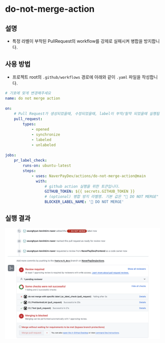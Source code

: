 # do-not-merge-action

## 설명

- 특정 라벨이 부착된 PullRequest의 workflow를 강제로 실패시켜 병합을 방지합니다.

## 사용 방법

- 프로젝트 root의 `.github/workflows` 경로에 아래와 같이 `.yaml` 파일을 작성합니다.

```yaml
# 기호에 맞게 변경해주세요
name: do not merge action 

on:
    # Pull Request가 생성되었을때, 수정되었을때, label이 부착/탈착 되었을때 실행됩니다.
    pull_request:
        types:
            - opened
            - synchronize
            - labeled
            - unlabeled

jobs:
    pr_label_check:
        runs-on: ubuntu-latest
        steps:
            - uses: NaverPayDev/actions/do-not-merge-action@main
              with:
                  # github action 실행을 위한 토큰입니다.
                  GITHUB_TOKEN: ${{ secrets.GITHUB_TOKEN }}
                  # (optional) 병합 방지 라벨명. 기본 값은 "🚫 DO NOT MERGE" 입니다.
                  BLOCKER_LABEL_NAME: '🚫 DO NOT MERGE'

```

## 실행 결과

![example](./src/assets/example.png)
